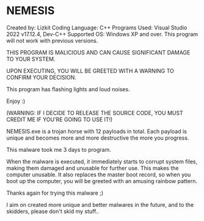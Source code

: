 # NEMESIS

Created by: Lizkit
Coding Language: C++
Programs Used: Visual Studio 2022 v17.12.4, Dev-C++
Supported OS: Windows XP and over.
This program will not work with previous versions.

THIS PROGRAM IS MALICIOUS AND CAN CAUSE SIGNIFICANT DAMAGE TO YOUR SYSTEM.

UPON EXECUTING, YOU WILL BE GREETED WITH A WARNING TO CONFIRM YOUR DECISION.

This program has flashing lights and loud noises.

Enjoy :)

(WARNING: IF I DECIDE TO RELEASE THE SOURCE CODE, YOU MUST CREDIT ME IF YOU'RE GOING TO USE IT!)

NEMESIS.exe is a trojan horse with 12 payloads in total. Each payload is unique and becomes more and more destructive the more you progress.

This malware took me 3 days to program.

When the malware is executed, it immediately starts to corrupt system files, making them damaged and unusable for further use. This makes the computer unusable. It also replaces the master boot record, so when you boot up the computer, you will be greeted with an amusing rainbow pattern.

Thanks again for trying this malware ;)

I aim on created more unique and better malwares in the future, and to the skidders, please don't skid my stuff..
